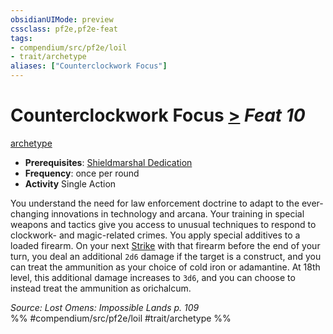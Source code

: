 ```yaml
---
obsidianUIMode: preview
cssclass: pf2e,pf2e-feat
tags:
- compendium/src/pf2e/loil
- trait/archetype
aliases: ["Counterclockwork Focus"]
---
```

# Counterclockwork Focus  [>](rules/core-rulebook/chapter-9-playing-the-game.md#Actions "Single Action") *Feat 10*  
[archetype](rules/traits/archetype.md "Archetype Feat Trait")  

- **Prerequisites**: [Shieldmarshal Dedication](compendium/feats/shieldmarshal-dedication-loil.md)
- **Frequency**: once per round
- **Activity** Single Action

You understand the need for law enforcement doctrine to adapt to the ever-changing innovations in technology and arcana. Your training in special weapons and tactics give you access to unusual techniques to respond to clockwork- and magic-related crimes. You apply special additives to a loaded firearm. On your next [Strike](rules/actions/strike.md) with that firearm before the end of your turn, you deal an additional `2d6` damage if the target is a construct, and you can treat the ammunition as your choice of cold iron or adamantine. At 18th level, this additional damage increases to `3d6`, and you can choose to instead treat the ammunition as orichalcum.

*Source: Lost Omens: Impossible Lands p. 109*  
%% #compendium/src/pf2e/loil #trait/archetype %%